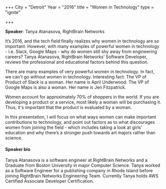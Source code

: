 +++
City = "Detroit"
Year = "2016"
title = "Women in Technology"
type = "ignite"

+++

**Speaker**: Tanya Atanasova, RightBrain Networks

It’s 2016, and the tech field finally realizes why women in technology are so
important. However, with many examples of powerful women in technology - i.e.
Slack, Google Maps - why do women still shy away from engineering careers?
Tanya Atanasova, RightBrain Networks’ Software Developer, reviews the
professional and educational factors behind this question.

There are many examples of very powerful women in technology. In fact, we can't
go without women in technology. Interesting fact: The VP of Product of Slack is
a woman. Her name is April Underwood. The VP of Google Maps is also a woman.
Her name is Jen Fitzpatrick.

Women account for approximately 70% of shoppers in the world. If you are
developing a product or a service, most likely a woman will be purchasing it.
Thus, it's important that the product is evaluated by a woman. 

In this presentation, I will focus on what ways women can make important
contributions to technology, and point out factors as to what discourages women
from joining the field - which includes taking a look at girls’ education and
why there’s a stronger push towards art majors rather than science. 

#### Speaker bio ####

Tanya Atanasova is a software engineer at RightBrain Networks and a  Graduate
from Boston University in major Computer Science. Tanya worked as a Software
Engineer for a publishing company in Rhode Island before joining RightBrain
Networks Engineering Team. Currently Tanya holds AWS Certified Associate
Developer Certification. 
